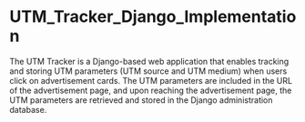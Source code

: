 # UTM_Tracker_Django_Implementation
 The UTM Tracker is a Django-based web application that enables tracking and storing UTM parameters (UTM source and UTM medium) when users click on advertisement cards. The UTM parameters are included in the URL of the advertisement page, and upon reaching the advertisement page, the UTM parameters are retrieved and stored in the Django administration database.
